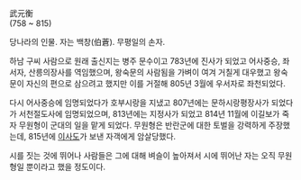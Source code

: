 武元衡  
(758 ~ 815)

당나라의 인물. 자는 백창(伯蒼). 무평일의 손자.

하남 구씨 사람으로 원래 출신지는 병주 문수이고 783년에 진사가 되었고 어사중승, 좌서자, 산릉의장사를 역임했으며, 왕숙문의 사람됨을
가벼이 여겨 거칠게 대우했고 왕숙문이 자신의 편으로 삼으려고 했지만 이를 거절해 805년 3월에 우서자로 좌천되었다.

다시 어사중승에 임명되었다가 호부시랑을 지냈고 807년에는 문하시랑평장사가 되었다가 서천절도사에 임명되었으며, 813년에는 지정사가 되었고
814년 11월에 이길보가 죽자 무원형이 군대의 일을 맡게 되었다. 무원형은 반란군에 대한 토벌을 강력하게 주장했는데, 815년에
[이사도](%EC%9D%B4%EC%82%AC%EB%8F%84.md)가 보낸 자객에게 암살당했다.

시를 짓는 것에 뛰어나 사람들은 그에 대해 벼슬이 높아져서 시에 뛰어난 자는 오직 무원형일 뿐이라고 했을 정도이다.

